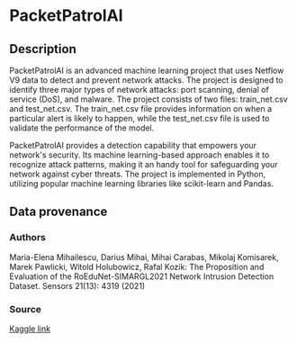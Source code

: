 # PacketPatrolAI 

## Description

PacketPatrolAI is an advanced machine learning project that uses Netflow V9 data to detect and prevent network attacks. The project is designed to identify three major types of network attacks: port scanning, denial of service (DoS), and malware. The project consists of two files: train_net.csv and test_net.csv. The train_net.csv file provides information on when a particular alert is likely to happen, while the test_net.csv file is used to validate the performance of the model.

PacketPatrolAI provides a detection capability that empowers your network's security. Its machine learning-based approach enables it to recognize attack patterns, making it an handy tool for safeguarding your network against cyber threats. The project is implemented in Python, utilizing popular machine learning libraries like scikit-learn and Pandas.

## Data provenance

### Authors

Maria-Elena Mihailescu, Darius Mihai, Mihai Carabas, Mikolaj Komisarek, Marek Pawlicki, Witold Holubowicz, Rafal Kozik:
The Proposition and Evaluation of the RoEduNet-SIMARGL2021 Network Intrusion Detection Dataset. Sensors 21(13): 4319 (2021)

### Source

[Kaggle link](https://www.kaggle.com/datasets/ashtcoder/network-data-schema-in-the-netflow-v9-format)


